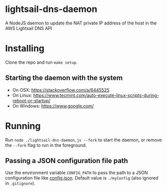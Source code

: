 # lightsail-dns-daemon
A NodeJS daemon to update the NAT private IP address of the host in the AWS Lightsail DNS API

# Installing
Clone the repo and run `make setup`.

## Starting the daemon with the system
* On OSX: https://stackoverflow.com/a/6445525
* On Linux: https://www.tecmint.com/auto-execute-linux-scripts-during-reboot-or-startup/
* On Windows: https://www.google.com/

# Running
Run `node ./lightsail-dns-daemon.js --fork` to start the daemon, or remove the `--fork` flag to run in the foreground.

## Passing a JSON configuration file path
Use the environment variable `CONFIG_PATH` to pass the path to a JSON configuration file like [config.json](config.json). Default value is `./myConfig` (also ignored in `.gitignore`).

